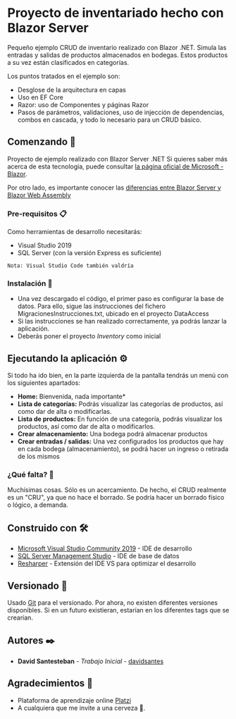 # Proyecto de inventariado hecho con Blazor Server
Pequeño ejemplo CRUD de inventario realizado con Blazor .NET. Simula las entradas y salidas de productos almacenados en bodegas. Estos productos a su vez están clasificados en categorías.

Los puntos tratados en el ejemplo son:
* Desglose de la arquitectura en capas
* Uso en EF Core
* Razor: uso de Componentes y páginas Razor
* Pasos de parámetros, validaciones, uso de injección de dependencias, combos en cascada, y todo lo necesario para un CRUD básico.

## Comenzando 🚀

Proyecto de ejemplo realizado con Blazor Server .NET
Si quieres saber más acerca de esta tecnología, puede consultar [la página oficial de Microsoft - Blazor](https://dotnet.microsoft.com/apps/aspnet/web-apps/blazor).

Por otro lado, es importante conocer las [diferencias entre Blazor Server y Blazor Web Assembly](https://www.programmingwithwolfgang.com/blazor-server-vs-blazor-webassembly/)

### Pre-requisitos 📋

Como herramientas de desarrollo necesitarás:
* Visual Studio 2019
* SQL Server (con la versión Express es suficiente)

```
Nota: Visual Studio Code también valdría
```

### Instalación 🔧

* Una vez descargado el código, el primer paso es configurar la base de datos. Para ello, sigue las instrucciones del fichero MigracionesInstrucciones.txt, ubicado en el proyecto DataAccess
* Si las instrucciones se han realizado correctamente, ya podrás lanzar la aplicación.
* Deberás poner el proyecto _Inventory_ como inicial

## Ejecutando la aplicación ⚙️

Si todo ha ido bien, en la parte izquierda de la pantalla tendrás un menú con los siguientes apartados:
* **Home:** Bienvenida, nada importante* 
* **Lista de categorías:** Podrás visualizar las categorías de productos, así como dar de alta o modificarlas.
* **Lista de productos:** En función de una categoría, podrás visualizar los productos, así como dar de alta o modificarlos.
* **Crear almacenamiento:** Una bodega podrá almacenar productos
* **Crear entradas / salidas:** Una vez configurados los productos que hay en cada bodega (almacenamiento), se podrá hacer un ingreso o retirada de los mismos

### ¿Qué falta? 🔩

Muchísimas cosas. Sólo es un acercamiento. De hecho, el CRUD realmente es un "CRU", ya que no hace el borrado. Se podría hacer un borrado físico o lógico, a demanda.

## Construido con 🛠️

* [Microsoft Visual Studio Community 2019](https://visualstudio.microsoft.com/es/vs/) - IDE  de desarrollo
* [SQL Server Management Studio](https://docs.microsoft.com/es-es/sql/?view=sql-server-ver15/) - IDE de base de datos
* [Resharper](https://www.jetbrains.com/es-es/resharper/) - Extensión del IDE VS para optimizar el desarrollo

## Versionado 📌

Usado [Git](https://git-scm.com//) para el versionado. Por ahora, no existen diferentes versiones disponibles. Si en un futuro existieran, estarían en los diferentes tags que se crearían.

## Autores ✒️

* **David Santesteban** - *Trabajo Inicial* - [davidsantes](https://github.com/davidsantes)

## Agradecimientos 🎁

* Plataforma de aprendizaje online [Platzi](https://platzi.com/)
* A cualquiera que me invite a una cerveza 🍺. 
